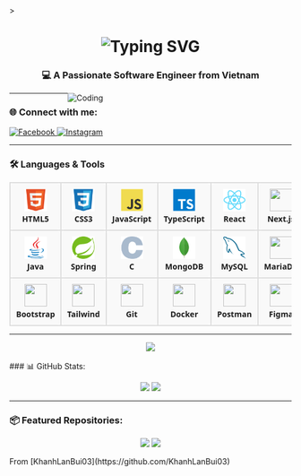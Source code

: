 <!-- Banner -->>
<h1 align="center">
  <img src="https://readme-typing-svg.demolab.com?font=Fira+Code&pause=1000&color=fff&center=true&vCenter=true&width=435&lines=Hi+%F0%9F%91%8B%2C+I'm+Khanh+Lan;Full+Stack+Developer;Software+Engineer+from+Vietnam" alt="Typing SVG" />
</h1>

<h3 align="center">💻 A Passionate Software Engineer from Vietnam</h3>

<!-- Coding GIF -->
<img align="right" alt="Coding" width="400" src="https://camo.githubusercontent.com/4d9f5ecceb711eec6e2018f38a5677dc657c9738d4a65ba3b928c41c0a45b439/68747470733a2f2f6d69726f2e6d656469756d2e636f6d2f6d61782f313336302f302a37513379765349765f7430696f4a2d5a2e676966">


---

### 🌐 Connect with me:
<p align="left">
  <a href="https://www.facebook.com/khanh.lan.bui.2024" target="_blank">
    <img src="https://raw.githubusercontent.com/rahuldkjain/github-profile-readme-generator/master/src/images/icons/Social/facebook.svg" alt="Facebook" height="30" width="40" />
  </a>
  <a href="https://instagram.com/klan14_10" target="_blank">
    <img src="https://raw.githubusercontent.com/rahuldkjain/github-profile-readme-generator/master/src/images/icons/Social/instagram.svg" alt="Instagram" height="30" width="40" />
  </a>
</p>

---

### 🛠 Languages & Tools

<table align="center" style="border-collapse: collapse; font-family: 'Segoe UI', Tahoma, Geneva, Verdana, sans-serif; font-size: 14px;">
<tr>
<td align="center" width="90" style="border: 2px solid #ddd; border-radius: 10px; padding: 10px; background: #f9f9f9;">
  <img src="https://raw.githubusercontent.com/devicons/devicon/master/icons/html5/html5-original.svg" width="40" height="40"/><br><b>HTML5</b>
</td>
<td align="center" width="90" style="border: 2px solid #ddd; border-radius: 10px; padding: 10px; background: #f9f9f9;">
  <img src="https://raw.githubusercontent.com/devicons/devicon/master/icons/css3/css3-original.svg" width="40" height="40"/><br><b>CSS3</b>
</td>
<td align="center" width="90" style="border: 2px solid #ddd; border-radius: 10px; padding: 10px; background: #f9f9f9;">
  <img src="https://raw.githubusercontent.com/devicons/devicon/master/icons/javascript/javascript-original.svg" width="40" height="40"/><br><b>JavaScript</b>
</td>
<td align="center" width="90" style="border: 2px solid #ddd; border-radius: 10px; padding: 10px; background: #f9f9f9;">
  <img src="https://raw.githubusercontent.com/devicons/devicon/master/icons/typescript/typescript-original.svg" width="40" height="40"/><br><b>TypeScript</b>
</td>
<td align="center" width="90" style="border: 2px solid #ddd; border-radius: 10px; padding: 10px; background: #f9f9f9;">
  <img src="https://raw.githubusercontent.com/devicons/devicon/master/icons/react/react-original.svg" width="40" height="40"/><br><b>React</b>
</td>
<td align="center" width="90" style="border: 2px solid #ddd; border-radius: 10px; padding: 10px; background: #f9f9f9;">
  <img src="https://cdn.worldvectorlogo.com/logos/nextjs-2.svg" width="40" height="40"/><br><b>Next.js</b>
</td>
</tr>

<tr>
<td align="center" width="90" style="border: 2px solid #ddd; border-radius: 10px; padding: 10px; background: #f9f9f9;">
  <img src="https://raw.githubusercontent.com/devicons/devicon/master/icons/java/java-original.svg" width="40" height="40"/><br><b>Java</b>
</td>
<td align="center" width="90" style="border: 2px solid #ddd; border-radius: 10px; padding: 10px; background: #f9f9f9;">
  <img src="https://raw.githubusercontent.com/devicons/devicon/master/icons/spring/spring-original.svg" width="40" height="40"/><br><b>Spring</b>
</td>
<td align="center" width="90" style="border: 2px solid #ddd; border-radius: 10px; padding: 10px; background: #f9f9f9;">
  <img src="https://raw.githubusercontent.com/devicons/devicon/master/icons/c/c-original.svg" width="40" height="40"/><br><b>C</b>
</td>
<td align="center" width="90" style="border: 2px solid #ddd; border-radius: 10px; padding: 10px; background: #f9f9f9;">
  <img src="https://raw.githubusercontent.com/devicons/devicon/master/icons/mongodb/mongodb-original.svg" width="40" height="40"/><br><b>MongoDB</b>
</td>
<td align="center" width="90" style="border: 2px solid #ddd; border-radius: 10px; padding: 10px; background: #f9f9f9;">
  <img src="https://raw.githubusercontent.com/devicons/devicon/master/icons/mysql/mysql-original.svg" width="40" height="40"/><br><b>MySQL</b>
</td>
<td align="center" width="90" style="border: 2px solid #ddd; border-radius: 10px; padding: 10px; background: #f9f9f9;">
  <img src="https://www.vectorlogo.zone/logos/mariadb/mariadb-icon.svg" width="40" height="40"/><br><b>MariaDB</b>
</td>
</tr>

<tr>
<td align="center" width="90" style="border: 2px solid #ddd; border-radius: 10px; padding: 10px; background: #f9f9f9;">
  <img src="https://www.vectorlogo.zone/logos/getbootstrap/getbootstrap-icon.svg" width="40" height="40"/><br><b>Bootstrap</b>
</td>
<td align="center" width="90" style="border: 2px solid #ddd; border-radius: 10px; padding: 10px; background: #f9f9f9;">
  <img src="https://www.vectorlogo.zone/logos/tailwindcss/tailwindcss-icon.svg" width="40" height="40"/><br><b>Tailwind</b>
</td>
<td align="center" width="90" style="border: 2px solid #ddd; border-radius: 10px; padding: 10px; background: #f9f9f9;">
  <img src="https://www.vectorlogo.zone/logos/git-scm/git-scm-icon.svg" width="40" height="40"/><br><b>Git</b>
</td>
<td align="center" width="90" style="border: 2px solid #ddd; border-radius: 10px; padding: 10px; background: #f9f9f9;">
  <img src="https://www.vectorlogo.zone/logos/docker/docker-icon.svg" width="40" height="40"/><br><b>Docker</b>
</td>
<td align="center" width="90" style="border: 2px solid #ddd; border-radius: 10px; padding: 10px; background: #f9f9f9;">
  <img src="https://www.vectorlogo.zone/logos/getpostman/getpostman-icon.svg" width="40" height="40"/><br><b>Postman</b>
</td>
<td align="center" width="90" style="border: 2px solid #ddd; border-radius: 10px; padding: 10px; background: #f9f9f9;">
  <img src="https://www.vectorlogo.zone/logos/figma/figma-icon.svg" width="40" height="40"/><br><b>Figma</b>
</td>
</tr>
</table>



---
<p align="center">
  <img src="https://github-profile-trophy.vercel.app/?username=khanhlanbui03&theme=dracula&no-frame=true&row=1&column=6" />
</p>
### 📊 GitHub Stats:
<p align="center">
  <img src="https://github-readme-stats.vercel.app/api?username=khanhlanbui03&show_icons=true&theme=radical" height="165"/>
  <img src="https://github-readme-stats.vercel.app/api/top-langs?username=khanhlanbui03&show_icons=true&layout=compact&theme=radical" height="165"/>
</p>

---

### 📦 Featured Repositories:
<p align="center">
  <img src="https://github-readme-stats.vercel.app/api/pin/?username=khanhlanbui03&repo=ecommerce_backend&theme=radical" />
  <img src="https://github-readme-stats.vercel.app/api/pin/?username=khanhlanbui03&repo=ecommerce-full-stack&theme=vision-friendly-dark" />
</p>
 From [KhanhLanBui03](https://github.com/KhanhLanBui03)
